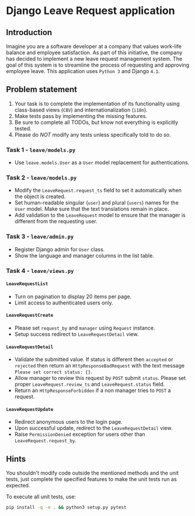 # Django Leave Request application

## Introduction

Imagine you are a software developer at a company that values work-life balance and employee satisfaction. 
As part of this initiative, the company has decided to implement a new leave request management system. 
The goal of this system is to streamline the process of requesting and approving employee leave.
This application uses `Python 3` and Django `4.1`.


## Problem statement

1. Your task is to complete the implementation of its functionality using class-based views (`CBV`) and internationalization (`i18n`).
2. Make tests pass by implementing the missing features.
3. Be sure to complete all TODOs, but know not everything is explicitly tested.
4. Please do *NOT* modify any tests unless specifically told to do so.


### Task 1 - `leave/models.py`

* Use `leave.models.User` as a `User` model replacement for authentications.

### Task 2 - `leave/models.py`

* Modify the `LeaveRequest.request_ts` field to set it automatically when the object is created.
* Set human-readable singular (`user`) and plural (`users`) names for the `User` model. Make sure that the text translations remain in place.
* Add validation to the `LeaveRequest` model to ensure that the manager is different from the requesting user.

### Task 3 - `leave/admin.py`

* Register Django admin for `User` class.
* Show the language and manager columns in the list table.

### Task 4 - `leave/views.py`

#### `LeaveRequestList`

* Turn on pagination to display 20 items per page.
* Limit access to authenticated users only.

#### `LeaveRequestCreate`

* Please set `request_by` and `manager` using `Request` instance.
* Setup success redirect to `LeaveRequestDetail` view.

#### `LeaveRequestDetail`

* Validate the submitted value. If status is different then `accepted` or `rejected` then return an `HttpResponseBadRequest` with the text message `Please set correct status: {}`.
* Allow manager to review this request by `POST` submit `status`. Please set proper `LeaveRequest.review_ts` and `LeaveRequest.status` field.
* Return an `HttpResponseForbidden` if a non manager tries to `POST` a request.

#### `LeaveRequestUpdate`

* Redirect anonymous users to the login page.
* Upon successful update, redirect to the `LeaveRequestDetail` view.
* Raise `PermissionDenied` exception for users other than `LeaveRequest.request_by`.


## Hints

You shouldn't modify code outside the mentioned methods and the unit tests, just complete the specified features to make the unit tests run as expected.

To execute all unit tests, use:
```bash
pip install -q -e . && python3 setup.py pytest
```

